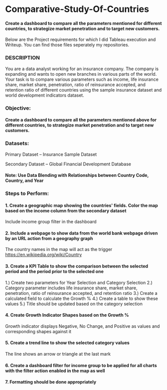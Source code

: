 # Comparative-Study-Of-Countries
#### Create a dashboard to compare all the parameters mentioned for different countries, to strategize market penetration and to target new customers.

Below are the Project requirements for which I did Tableau execution and Writeup. You can find those files seperately my repositories.

### DESCRIPTION

You are a data analyst working for an insurance company. The company is expanding and wants to open new branches in various parts of the world. Your task is to compare various parameters such as income, life insurance share, market share, penetration, ratio of reinsurance accepted, and retention ratio of different countries using the sample insurance dataset and world development indicators dataset.

### Objective:

#### Create a dashboard to compare all the parameters mentioned above for different countries, to strategize market penetration and to target new customers.


### Datasets:

Primary Dataset – Insurance Sample Dataset

Secondary Dataset – Global Financial Development Database

 
#### Note: Use Data Blending with Relationships between Country Code, Country, and Year

 

### Steps to Perform:

#### 1. Create a geographic map showing the countries' fields. Color the map based on the income column from the secondary dataset

Include income group filter in the dashboard
 

#### 2. Include a webpage to show data from the world bank webpage driven by an URL action from a geography graph

The country names in the map will act as the trigger
https://en.wikipedia.org/wiki/Country

 

#### 3. Create a KPI Table to show the comparison between the selected period and the period prior to the selected one

1.) Create two parameters for Year Selection and Category Selection
2.) Category parameter includes life insurance share, market share, penetration, ratio of reinsurance accepted, and retention ratio
3.) Create a calculated field to calculate the Growth %
4.) Create a table to show these values
5.) Title should be updated based on the category selection
 

#### 4. Create Growth Indicator Shapes based on the Growth %

Growth indicator displays Negative, No Change, and Positive as values and corresponding shapes against it
 

#### 5. Create a trend line to show the selected category values

The line shows an arrow or triangle at the last mark
 

#### 6. Create a dashboard filter for income group to be applied for all charts with the filter action enabled in the map as well

 

#### 7. Formatting should be done appropriately
